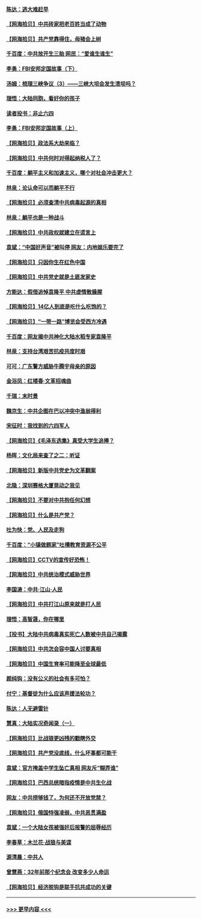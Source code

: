 #### [陈达：逃大难赶早](../pages/nsc993/n12993569.md?t=06030001) 
#### [【网海拾贝】中共砖家把老百姓当成了动物](../pages/nsc993/n12993483.md?t=06030001) 
#### [【网海拾贝】共产党靠得住，母猪会上树](../pages/nsc993/n12990730.md?t=06030001) 
#### [千百度：中共放开生三胎 网民：“爱谁生谁生”](../pages/nsc993/n12990644.md?t=06030001) 
#### [李勇：FBI安邦定国故事（下）](../pages/nsc993/n12987854.md?t=06030001) 
#### [汤姆：梳理三峡争议（3）——三峡大坝会发生溃坝吗？](../pages/nsc993/n12989806.md?t=06030001) 
#### [理悟：大陆同胞，看好你的孩子](../pages/nsc993/n12989778.md?t=06030001) 
#### [读者投书：非止六四](../pages/nsc993/n12989673.md?t=06030001) 
#### [李勇：FBI安邦定国故事（上）](../pages/nsc993/n12987749.md?t=06030001) 
#### [【网海拾贝】政法系大劫来临？](../pages/nsc993/n12987596.md?t=06030001) 
#### [【网海拾贝】中共何时对得起纳税人了？](../pages/nsc993/n12985578.md?t=06030001) 
#### [千百度：躺平主义和加速主义，哪个对社会冲击更大？](../pages/nsc993/n12985512.md?t=06030001) 
#### [林泉：论认命可以而躺平不行](../pages/nsc993/n12985505.md?t=06030001) 
#### [【网海拾贝】必须查清中共病毒起源的真相](../pages/nsc993/n12984276.md?t=06030001) 
#### [林泉：躺平也是一种战斗](../pages/nsc993/n12984194.md?t=06030001) 
#### [【网海拾贝】中共政权就建立在谎言上](../pages/nsc993/n12981880.md?t=06030001) 
#### [袁斌：“中国好声音”被叫停 网友：内地娱乐要完了](../pages/nsc993/n12981826.md?t=06030001) 
#### [【网海拾贝】只因你生在红色中国](../pages/nsc993/n12979096.md?t=06030001) 
#### [【网海拾贝】中共党史就是土匪发家史](../pages/nsc993/n12976478.md?t=06030001) 
#### [方能达：假借追悼袁隆平 中共虚情散臊腥](../pages/nsc993/n12976396.md?t=06030001) 
#### [【网海拾贝】14亿人到底是吃什么吃饱的？](../pages/nsc993/n12974125.md?t=06030001) 
#### [【网海拾贝】“一带一路”博览会受西方冷遇](../pages/nsc993/n12971787.md?t=06030001) 
#### [千百度：网友揭中共神化大陆水稻专家袁隆平](../pages/nsc993/n12971733.md?t=06030001) 
#### [林泉：支持台湾艰苦抗疫共度时艰](../pages/nsc993/n12971350.md?t=06030001) 
#### [可可：广东警方威胁牛腾宇母亲的原因](../pages/nsc993/n12971100.md?t=06030001) 
#### [金浴凤：红楼春·文革招魂曲](../pages/nsc993/n12970354.md?t=06030001) 
#### [千瑞：末时景](../pages/nsc993/n12970337.md?t=06030001) 
#### [魏京生：中共企图在巴以冲突中渔翁得利](../pages/nsc993/n12970286.md?t=06030001) 
#### [宋征时：我找到的六四军人](../pages/nsc993/n12970213.md?t=06030001) 
#### [【网海拾贝】《毛泽东选集》真受大学生追捧？](../pages/nsc993/n12968779.md?t=06030001) 
#### [杨晖：文化局来查了之二：听证](../pages/nsc993/n12966528.md?t=06030001) 
#### [【网海拾贝】新版中共党史为文革翻案](../pages/nsc993/n12967526.md?t=06030001) 
#### [北隐：深圳赛格大厦晃动之我见](../pages/nsc993/n12967393.md?t=06030001) 
#### [【网海拾贝】不要对中共抱任何幻想](../pages/nsc993/n12965222.md?t=06030001) 
#### [【网海拾贝】什么是共产党？](../pages/nsc993/n12962781.md?t=06030001) 
#### [吐为快：党、人民及走狗](../pages/nsc993/n12962747.md?t=06030001) 
#### [千百度：“小镇做题家”吐槽教育资源不公平](../pages/nsc993/n12962705.md?t=06030001) 
#### [【网海拾贝】CCTV的宣传好恐怖！](../pages/nsc993/n12959984.md?t=06030001) 
#### [【网海拾贝】中共统治模式威胁世界](../pages/nsc993/n12957622.md?t=06030001) 
#### [李国涛：中共‧江山‧人民](../pages/nsc993/n12957502.md?t=06030001) 
#### [【网海拾贝】中共打江山原来就是打人民](../pages/nsc993/n12954345.md?t=06030001) 
#### [理悟：高智晟，你在哪里](../pages/nsc993/n12953115.md?t=06030001) 
#### [【投书】大陆中共病毒真实死亡人数被中共自己揭露](../pages/nsc993/n12953050.md?t=06030001) 
#### [【网海拾贝】中共怎会容中国人讨要真相](../pages/nsc993/n12952161.md?t=06030001) 
#### [【网海拾贝】中国生育率可能降至全球最低](../pages/nsc993/n12948793.md?t=06030001) 
#### [颜纯钩：没有公义的社会有多可怕？](../pages/nsc993/n12947626.md?t=06030001) 
#### [付宁：基督徒为什么应该声援法轮功？](../pages/nsc993/n12947233.md?t=06030001) 
#### [陈达：人无避雷针](../pages/nsc993/n12947098.md?t=06030001) 
#### [慧真：大陆实况奇闻录（一）](../pages/nsc993/n12945811.md?t=06030001) 
#### [【网海拾贝】比战狼更凶残的戳瞎外交](../pages/nsc993/n12945717.md?t=06030001) 
#### [【网海拾贝】共产党没底线，什么坏事都可能干](../pages/nsc993/n12942090.md?t=06030001) 
#### [袁斌：官方掩盖中学生坠亡真相 网友斥“糊弄谁”](../pages/nsc993/n12942029.md?t=06030001) 
#### [【网海拾贝】巴西总统暗指疫情是中共生化战](../pages/nsc993/n12938999.md?t=06030001) 
#### [网友：中共捞够钱了，为何还不开放党禁？](../pages/nsc993/n12938952.md?t=06030001) 
#### [【网海拾贝】俄国恃强凌弱，中共恶贯满盈](../pages/nsc993/n12936626.md?t=06030001) 
#### [袁斌：一个大陆女孩被强奸后报警的屈辱经历](../pages/nsc993/n12936547.md?t=06030001) 
#### [李春草：木兰花·战狼与美谍](../pages/nsc993/n12935995.md?t=06030001) 
#### [源清晨：中共人](../pages/nsc993/n12935589.md?t=06030001) 
#### [曾慧燕：32年前那个纪念会 改变多少人命运](../pages/nsc993/n12934233.md?t=06030001) 
#### [【网海拾贝】经济脱钩是联手抗共成功的关键](../pages/nsc993/n12934176.md?t=06030001) 

----
#### [ >>> 更早内容 <<< ](../indexes/nsc993-earlier.md)
